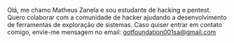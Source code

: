Olá, me chamo Matheus Zanela e sou estudante de hacking e pentest. Quero colaborar com a comunidade de hacker ajudando a desenvolvimento de ferramentas de exploração de sistemas. Caso quiser entrar em contato comigo, envie-me mensagem no email: gotfoundation001sa@gmail.com

